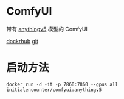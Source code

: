 # ComfyUI

带有 [anythingv5](https://civitai.com/models/103902/anything-v5-inpainting) 模型的 ComfyUI


[dockrhub](https://hub.docker.com/repository/docker/initialencounter/comfyui)
[git](https://github.com/initialencounter/ComfyUI)


# 启动方法

```
docker run -d -it -p 7860:7860 --gpus all initialencounter/comfyui:anythingv5
```